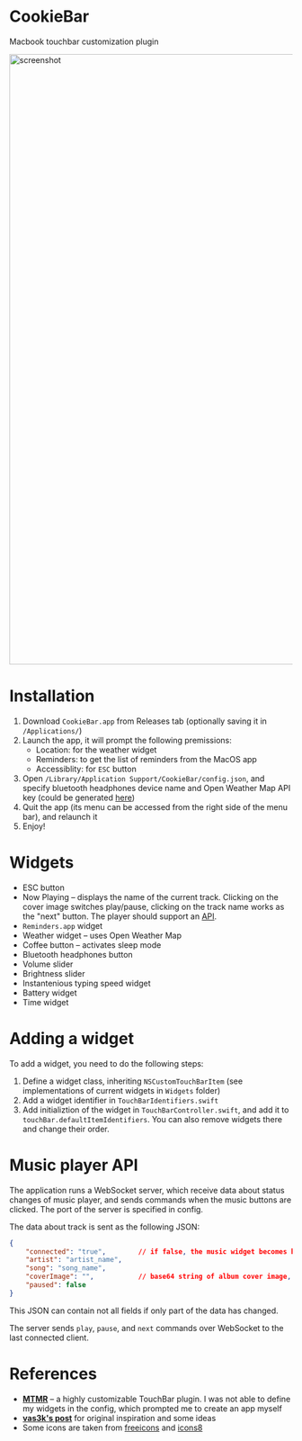 # CookieBar

Macbook touchbar customization plugin

<img width="1085" alt="screenshot" src="https://user-images.githubusercontent.com/42250320/188044023-d7dcb852-bf74-41dc-b30f-b291e24ec910.png">

# Installation

1. Download `CookieBar.app` from Releases tab (optionally saving it in `/Applications/`)
2. Launch the app, it will prompt the following premissions:
	* Location: for the weather widget
	* Reminders: to get the list of reminders from the MacOS app
	* Accessiblity: for `ESC` button
3. Open `/Library/Application Support/CookieBar/config.json`, and specify bluetooth headphones device name and Open Weather Map API key (could be generated [here](https://openweathermap.org/api))
4. Quit the app (its menu can be accessed from the right side of the menu bar), and relaunch it
5. Enjoy!

# Widgets

* ESC button
* Now Playing – displays the name of the current track. Clicking on the cover image switches play/pause, clicking on the track name works as the "next" button. The player should support an [API](#player-api).
* `Reminders.app` widget
* Weather widget – uses Open Weather Map
* Coffee button – activates sleep mode
* Bluetooth headphones button
* Volume slider
* Brightness slider
* Instantenious typing speed widget
* Battery widget
* Time widget

# Adding a widget

To add a widget, you need to do the following steps:

1. Define a widget class, inheriting `NSCustomTouchBarItem` (see implementations of current widgets in `Widgets` folder)
2. Add a widget identifier in `TouchBarIdentifiers.swift`
3. Add initializtion of the widget in `TouchBarController.swift`, and add it to `touchBar.defaultItemIdentifiers`. You can also remove widgets there and change their order.

# Music player API

The application runs a WebSocket server, which receive data about status changes of music player, and sends commands when the music buttons are clicked. The port of the server is specified in config.

The data about track is sent as the following JSON:

```json
{
	"connected": "true",        // if false, the music widget becomes hidden
	"artist": "artist_name",
	"song": "song_name",
	"coverImage": "",           // base64 string of album cover image, could be empty if not available
	"paused": false
}
```

This JSON can contain not all fields if only part of the data has changed.

The server sends `play`, `pause`, and `next` commands over WebSocket to the last connected client.

# References

* [**MTMR**](https://github.com/Toxblh/MTMR) – a highly customizable TouchBar plugin. I was not able to define my widgets in the config, which prompted me to create an app myself
* [**vas3k's post**](https://vas3k.com/blog/touchbar/) for original inspiration and some ideas
* Some icons are taken from [freeicons](https://freeicons.io/) and [icons8](https://icons8.com/)